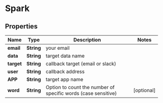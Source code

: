 
# Spark

## Properties
Name | Type | Description | Notes
------------ | ------------- | ------------- | -------------
**email** | **String** | your email | 
**data** | **String** | target data name | 
**target** | **String** | callback target (email or slack) | 
**user** | **String** | callback address | 
**APP** | **String** | target app name | 
**word** | **String** | Option to count the number of specific words (case sensitive) |  [optional]



